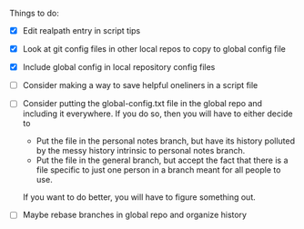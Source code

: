 Things to do: 
- [x] Edit realpath entry in script tips
- [x] Look at git config files in other local repos to copy to global config file
- [x] Include global config in local repository config files
- [ ] Consider making a way to save helpful oneliners in a script file
- [ ] Consider putting the global-config.txt file in the global repo and including it everywhere. If you do so, then you will have to either decide to
    
    - Put the file in the personal notes branch, but have its history polluted by the messy history intrinsic to personal notes branch.
    - Put the file in the general branch, but accept the fact that there is a file specific to just one person in a branch meant for all people to use.
    
  If you want to do better, you will have to figure something out.
    
- [ ] Maybe rebase branches in global repo and organize history
